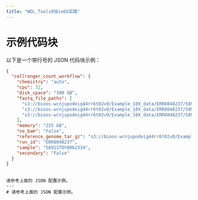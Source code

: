 ```yaml
---
title: "WDL_Tools的BioOS实践"
---
```


<style>
/* Rouge 行号样式 */
.highlight table {
  width: 100%;
  border-spacing: 0;
}

.highlight td.rouge-gutter {
  width: 2.5em;
  padding-right: 0.5em;
  text-align: right;
  vertical-align: top;
  color: #999;
  user-select: none;
}

.highlight td.rouge-code {
  width: 100%;
}

.highlight pre {
  margin: 0;
  padding: 0;
  background: none;
}

/* 自定义行号样式 */
.highlight pre {
  position: relative;
  padding-left: 3em; /* 为行号留出空间 */
  counter-reset: linenumber;
}

.highlight pre code {
  display: block;
  counter-reset: linenumber;
}

.highlight pre code .line {
  display: block;
  counter-increment: linenumber;
  position: relative;
  padding-left: 1em;
}

.highlight pre code .line::before {
  content: counter(linenumber);
  position: absolute;
  left: -1em;
  width: 1em;
  text-align: right;
  color: #999;
}
</style>

# 示例代码块

以下是一个带行号的 JSON 代码块示例：

```json
{
  "cellranger_count_workflow": {
    "chemistry": "auto",
    "cpu": 32,
    "disk_space": "300 GB",
    "fastq_file_paths": [
      "s3://bioos-wcnjupodeig44rr6t02v0/Example_10X_data/ERR8048237/5891STDY8062334_S1_L001_I1_001.fastq.gz",
      "s3://bioos-wcnjupodeig44rr6t02v0/Example_10X_data/ERR8048237/5891STDY8062334_S1_L001_R1_001.fastq.gz",
      "s3://bioos-wcnjupodeig44rr6t02v0/Example_10X_data/ERR8048237/5891STDY8062334_S1_L001_R2_001.fastq.gz"
    ],
    "memory": "225 GB",
    "no_bam": "False",
    "reference_genome_tar_gz": "s3://bioos-wcnjupodeig44rr6t02v0/Example_10X_data/ERR8048237/RAW/refdata-cellranger-GRCh38-3.0.0.tar.gz",
    "run_id": "ERR8048237",
    "sample": "5891STDY8062334",
    "secondary": "False"
  }
}
```

~~~

请参考上面的 JSON 配置示例。
---
# 请参考上面的 JSON 配置示例。
